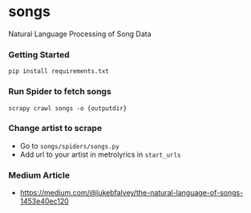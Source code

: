 # songs
Natural Language Processing of Song Data

### Getting Started
```
pip install requirements.txt
```

### Run Spider to fetch songs
```
scrapy crawl songs -o {outputdir}
```

### Change artist to scrape 

- Go to `songs/spiders/songs.py` 
- Add url to your artist in metrolyrics in `start_urls` 

### Medium Article
- https://medium.com/@lukebfalvey/the-natural-language-of-songs-1453e40ec120